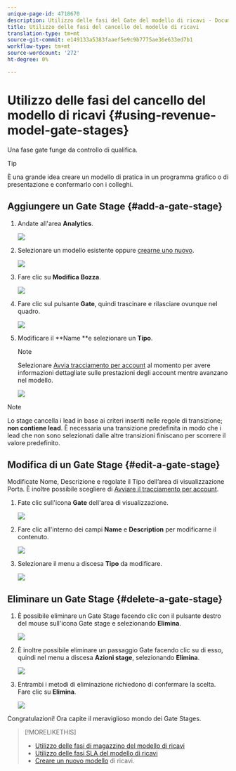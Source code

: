 ```yaml
---
unique-page-id: 4718670
description: Utilizzo delle fasi del Gate del modello di ricavi - Documenti Marketo - Documentazione del prodotto
title: Utilizzo delle fasi del cancello del modello di ricavi
translation-type: tm+mt
source-git-commit: e149133a5383faaef5e9c9b7775ae36e633ed7b1
workflow-type: tm+mt
source-wordcount: '272'
ht-degree: 0%

---
```



# Utilizzo delle fasi del cancello del modello di ricavi {#using-revenue-model-gate-stages}

Una fase gate funge da controllo di qualifica.

>[!TIP]
>
>È una grande idea creare un modello di pratica in un programma grafico o di presentazione e confermarlo con i colleghi.

## Aggiungere un Gate Stage {#add-a-gate-stage}

1. Andate all&#39;area **Analytics**.

   ![](assets/image2015-4-27-23-3a27-3a43.png)

1. Selezionare un modello esistente oppure [crearne uno nuovo](create-a-new-revenue-model.md).

   ![](assets/image2015-4-27-15-3a6-3a30.png)

1. Fare clic su **Modifica** **Bozza**.

   ![](assets/image2015-4-27-12-3a10-3a49.png)

1. Fare clic sul pulsante **Gate**, quindi trascinare e rilasciare ovunque nel quadro.

   ![](assets/image2015-4-27-16-3a54-3a19.png)

1. Modificare il **Name **e selezionare un **Tipo**.

   >[!NOTE]
   >
   >Selezionare [Avvia tracciamento per account](start-tracking-by-account-in-the-revenue-modeler.md) al momento per avere informazioni dettagliate sulle prestazioni degli account mentre avanzano nel modello.

   ![](assets/image2015-4-28-12-3a1-3a7.png)

>[!NOTE]
>
>Lo stage cancella i lead in base ai criteri inseriti nelle regole di transizione; **non contiene lead**. È necessaria una transizione predefinita in modo che i lead che non sono selezionati dalle altre transizioni finiscano per scorrere il valore predefinito.

## Modifica di un Gate Stage {#edit-a-gate-stage}

Modificate Nome, Descrizione e regolate il Tipo dell’area di visualizzazione Porta. È inoltre possibile scegliere di [Avviare il tracciamento per account](start-tracking-by-account-in-the-revenue-modeler.md).

1. Fate clic sull&#39;icona **Gate** dell&#39;area di visualizzazione.

   ![](assets/image2015-4-27-17-3a11-3a41.png)

1. Fare clic all&#39;interno dei campi **Name** e **Description** per modificarne il contenuto.

   ![](assets/image2015-4-28-12-3a17-3a22.png)

1. Selezionare il menu a discesa **Tipo** da modificare.

   ![](assets/image2015-4-27-17-3a14-3a7.png)

## Eliminare un Gate Stage {#delete-a-gate-stage}

1. È possibile eliminare un Gate Stage facendo clic con il pulsante destro del mouse sull&#39;icona Gate stage e selezionando **Elimina**.

   ![](assets/image2015-4-28-12-3a30-3a19.png)

1. È inoltre possibile eliminare un passaggio Gate facendo clic su di esso, quindi nel menu a discesa **Azioni stage**, selezionando **Elimina**.

   ![](assets/image2015-4-28-12-3a56-3a28.png)

1. Entrambi i metodi di eliminazione richiedono di confermare la scelta. Fare clic su **Elimina**.

   ![](assets/image2015-4-28-12-3a52-3a22.png)

Congratulazioni! Ora capite il meraviglioso mondo dei Gate Stages.

>[!MORELIKETHIS]
>
>* [Utilizzo delle fasi di magazzino del modello di ricavi](using-revenue-model-inventory-stages.md)
>* [Utilizzo delle fasi SLA del modello di ricavi](using-revenue-model-sla-stages.md)
>* [Creare un nuovo modello](create-a-new-revenue-model.md) di ricavi.

>



